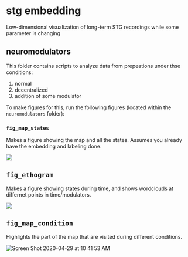 # stg embedding

Low-dimensional visualization of long-term STG recordings while some parameter is changing

## neuromodulators

This folder contains scripts to analyze data from prepeations under thse conditions:

1. normal
2. decentralized
3. addition of some modulator 

To make figures for this, run the following figures (located within the `neuromodulators` folder):


### `fig_map_states`

Makes a figure showing the map and all the states. Assumes you already have the embedding and labeling done. 

![](https://user-images.githubusercontent.com/6005346/80520475-7b2e1880-8957-11ea-9474-e47604cbf466.png)


## `fig_ethogram`

Makes a figure showing states during time, and shows wordclouds at differnet points in time/modulators. 

![](https://user-images.githubusercontent.com/6005346/80520737-dd871900-8957-11ea-861d-15b47b0a91dc.png)


## `fig_map_condition`

Highlights the part of the map that are visited during different conditions. 

![Screen Shot 2020-04-29 at 10 41 53 AM](https://user-images.githubusercontent.com/6005346/80609479-1d0c3e80-8a06-11ea-852e-ab87bdac235a.png)
